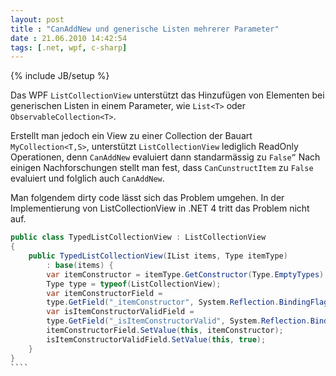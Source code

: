 ```yaml
---
layout: post
title : "CanAddNew und generische Listen mehrerer Parameter"
date : 21.06.2010 14:42:54
tags: [.net, wpf, c-sharp]
---
```

{% include JB/setup %}

Das WPF `ListCollectionView` unterstützt das Hinzufügen von Elementen bei generischen Listen in einem Parameter, wie `List<T>` oder `ObservableCollection<T>`.

Erstellt man jedoch ein View zu einer Collection der Bauart `MyCollection<T,S>`, unterstützt `ListCollectionView` lediglich ReadOnly Operationen, denn `CanAddNew` evaluiert dann standarmässig zu `False”` Nach einigen Nachforschungen stellt man fest, dass `CanCunstructItem` zu `False` evaluiert und folglich auch `CanAddNew`.

Man folgendem dirty code lässt sich das Problem umgehen. In der Implementierung von ListCollectionView in .NET 4 tritt das Problem nicht auf.

`````csharp
public class TypedListCollectionView : ListCollectionView   
{   
    public TypedListCollectionView(IList items, Type itemType)   
        : base(items) { 
        var itemConstructor = itemType.GetConstructor(Type.EmptyTypes); 
        Type type = typeof(ListCollectionView); 
        var itemConstructorField =   
        type.GetField("_itemConstructor", System.Reflection.BindingFlags.Instance | System.Reflection.BindingFlags.NonPublic);   
        var isItemConstructorValidField =   
        type.GetField("_isItemConstructorValid", System.Reflection.BindingFlags.Instance | System.Reflection.BindingFlags.NonPublic); 
        itemConstructorField.SetValue(this, itemConstructor);   
        isItemConstructorValidField.SetValue(this, true);   
    }   
}
````